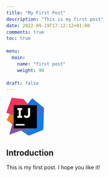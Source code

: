 ```yaml
---
title: "My First Post"
description: "This is my first post"
date: 2022-09-19T17:12:12+01:00
comments: true
toc: true

menu: 
  main:
    name: "first post"
    weight: 90

draft: false
---
```

![IntelliJ logo](IntelliJlogo.jpg)

## Introduction

This is my first post. I hope you like it!